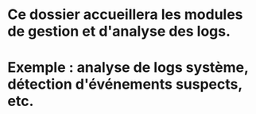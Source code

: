 # Ce dossier accueillera les modules de gestion et d'analyse des logs.
# Exemple : analyse de logs système, détection d'événements suspects, etc.
